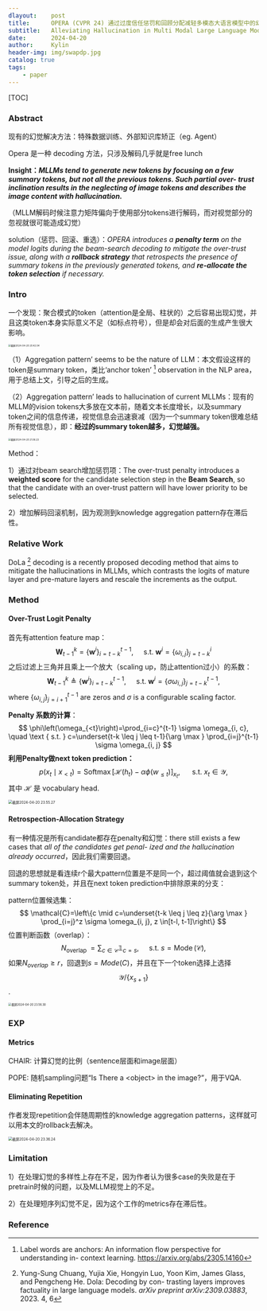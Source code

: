 ```yaml
---
dlayout:    post
title:      OPERA (CVPR 24) 通过过度信任惩罚和回顾分配减轻多模态大语言模型中的幻觉
subtitle:   Alleviating Hallucination in Multi Modal Large Language Models via Over Trust Penalty and Retrospection Allocation
date:       2024-04-20
author:     Kylin
header-img: img/swapdp.jpg
catalog: true
tags:
    - paper
---
```




[TOC]

### Abstract

现有的幻觉解决方法：特殊数据训练、外部知识库矫正（eg. Agent）

Opera 是一种 decoding 方法，只涉及解码几乎就是free lunch

**Insight：*MLLMs tend to generate new tokens by focusing on a few summary tokens, but not all the previous tokens. Such partial over- trust inclination results in the neglecting of image tokens and describes the image content with hallucination.***

（MLLM解码时候注意力矩阵偏向于使用部分tokens进行解码，而对视觉部分的忽视就很可能造成幻觉）

solution（惩罚、回滚、重选）：*OPERA introduces a **penalty term** on the model logits during the beam-search decoding to mitigate the over-trust issue, along with a **rollback strategy** that retrospects the presence of summary tokens in the previously generated tokens, and **re-allocate the token selection** if necessary.*



### Intro

一个发现：聚合模式的token（attention是全局、柱状的）之后容易出现幻觉，并且这类token本身实际意义不足（如标点符号），但是却会对后面的生成产生很大影响。



<img src="http://kylinhub.oss-cn-shanghai.aliyuncs.com/uPic/%E6%88%AA%E5%B1%8F2024-04-20%2020.42.04.png" alt="截屏2024-04-20 20.42.04" style="zoom: 33%;" />

（1）Aggregation pattern’ seems to be the nature of LLM：本文假设这样的token是summary token，类比‘anchor token’ [^2] observation in the NLP area，用于总结上文，引导之后的生成。

（2）Aggregation pattern’ leads to hallucination of current MLLMs：现有的MLLM的vision tokens大多放在文本前，随着文本长度增长，以及summary token之间的信息传递，视觉信息会迅速衰减（因为一个summary token很难总结所有视觉信息），即：**经过的summary token越多，幻觉越强。**

<img src="http://kylinhub.oss-cn-shanghai.aliyuncs.com/uPic/%E6%88%AA%E5%B1%8F2024-04-20%2021.06.23.png" alt="截屏2024-04-20 21.06.23" style="zoom:33%;" />

Method：

1）通过对beam search增加惩罚项：The over-trust penalty introduces a **weighted score** for the candidate selection step in the **Beam Search**, so that the candidate with an over-trust pattern will have lower priority to be selected.

2）增加解码回滚机制，因为观测到knowledge aggregation pattern存在滞后性。



### Relative Work

DoLa [^3] decoding is a recently proposed decoding method that aims to mitigate the hallucinations in MLLMs, which contrasts the logits of mature layer and pre-mature layers and rescale the increments as the output.



### Method



#### Over-Trust Logit Penalty

首先有attention feature map：
$$
\mathbf{W}_{t-1}^k=\left\{\mathbf{w}^i\right\}_{i=t-k}^{t-1}, \quad \text { s.t. } \mathbf{w}^i=\left\{\omega_{i, j}\right\}_{j=t-k}^i
$$
之后过滤上三角并且乘上一个放大（scaling up，防止attention过小）的系数：
$$
\mathbf{W}_{t-1}^k \triangleq\left\{\mathbf{w}^i\right\}_{i=t-k}^{t-1}, \quad \text { s.t. } \mathbf{w}^i=\left\{\sigma \omega_{i, j}\right\}_{j=t-k}^{t-1},
$$
where $\left\{\omega_{i, j}\right\}_{j=i+1}^{t-1}$ are zeros and $\sigma$ is a configurable scaling factor.

**Penalty 系数的计算**：
$$
\phi\left(\omega_{<t}\right)=\prod_{i=c}^{t-1} \sigma \omega_{i, c}, \quad \text { s.t. } c=\underset{t-k \leq j \leq t-1}{\arg \max } \prod_{i=j}^{t-1} \sigma \omega_{i, j}
$$
**利用Penalty做next token prediction：**
$$
p\left(x_t \mid x_{<t}\right)=\operatorname{Softmax}\left[\mathcal{H}\left(h_t\right)-\alpha \phi\left(w_{\leq t}\right)\right]_{x_t} \text {, } \quad \text { s.t. } x_t \in \mathcal{Y},
$$
其中 $\mathcal{H}$ 是 vocabulary head.

<img src="http://kylinhub.oss-cn-shanghai.aliyuncs.com/uPic/%E6%88%AA%E5%B1%8F2024-04-20%2023.55.27.png" alt="截屏2024-04-20 23.55.27" style="zoom:50%;" />

#### Retrospection-Allocation Strategy

有一种情况是所有candidate都存在penalty和幻觉：there still exists a few cases that *all of the candidates get penal- ized and the hallucination already occurred*，因此我们需要回退。

回退的思想就是看连续r个最大pattern位置是不是同一个，超过阈值就会退到这个summary token处，并且在next token prediction中排除原来的分支：

pattern位置候选集：
$$
\mathcal{C}=\left\{c \mid c=\underset{t-k \leq j \leq z}{\arg \max } \prod_{i=j}^z \sigma \omega_{i, j}, z \in[t-l, t-1]\right\}
$$
位置判断函数（overlap）：
$$
N_{\text {overlap }}=\sum_{c \in \mathcal{C}} \mathbb{1}_{c=s}, \quad \text { s.t. } s=\operatorname{Mode}(\mathcal{C}) \text {, }
$$
如果$N_{overlap} \ge r$，回退到$s = Mode(C)$，并且在下一个token选择上选择 $$
\mathcal{Y} /\left\{x_{s+1}\right\}$$.

<img src="http://kylinhub.oss-cn-shanghai.aliyuncs.com/uPic/%E6%88%AA%E5%B1%8F2024-04-20%2023.56.30.png" alt="截屏2024-04-20 23.56.30" style="zoom:40%;" />



### EXP

#### Metrics

CHAIR: 计算幻觉的比例（sentence层面和image层面）

POPE: 随机sampling问题“Is There a \<object\> in the image?”，用于VQA.

#### Eliminating Repetition

作者发现repetition会伴随周期性的knowledge aggregation patterns，这样就可以用本文的rollback去解决。

<img src="http://kylinhub.oss-cn-shanghai.aliyuncs.com/uPic/%E6%88%AA%E5%B1%8F2024-04-20%2023.36.24.png" alt="截屏2024-04-20 23.36.24" style="zoom:50%;" />



### Limitation

1）在处理幻觉的多样性上存在不足，因为作者认为很多case的失败是在于pretrain时候的问题，以及MLLM视觉上的不足。

2）在处理短序列幻觉不足，因为这个工作的metrics存在滞后性。



### Reference

[^1]: OPERA: Alleviating Hallucination in Multi-Modal Large Language Models via Over-Trust Penalty and Retrospection-Allocation. https://arxiv.org/abs/2311.17911
[^2]: Label words are anchors: An information flow perspective for understanding in- context learning. https://arxiv.org/abs/2305.14160
[^3]: Yung-Sung Chuang, Yujia Xie, Hongyin Luo, Yoon Kim, James Glass, and Pengcheng He. Dola: Decoding by con- trasting layers improves factuality in large language models. *arXiv preprint arXiv:2309.03883*, 2023. 4, 6

